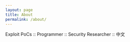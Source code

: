 ```yaml
---
layout: page
title: About
permalink: /about/
---
```


Exploit PoCs :: Programmer :: Security Researcher :: 中文

